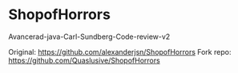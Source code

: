 # ShopofHorrors
Avancerad-java-Carl-Sundberg-Code-review-v2

Original: https://github.com/alexanderjsn/ShopofHorrors 
Fork repo: https://github.com/Quaslusive/ShopofHorrors
